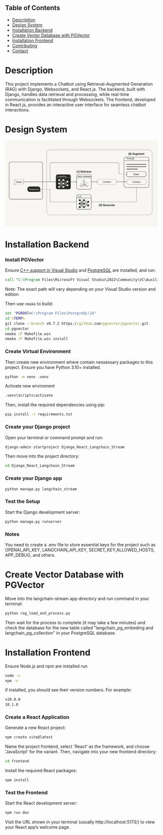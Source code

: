 ## Table of Contents
- [Description](#description)
- [Design System](#design-system)
- [Installation Backend](#installation-backend)
- [Create Vector Database with PGVector](#vector-database)
- [Installation Frontend](#installation-frontend)
- [Contributing](#contributing)
- [Contact](#contact)

# Description
This project implements a Chatbot using Retrieval-Augmented Generation (RAG) with Django, Websockets, and React.js. The backend, built with Django, handles data retrieval and processing, while real-time communication is facilitated through Websockets. The frontend, developed in React.js, provides an interactive user interface for seamless chatbot interactions.

# Design System
![Desigin System](./design-system.jpg)

# Installation Backend
### Install PGVector

Ensure [C++ support in Visual Studio](https://learn.microsoft.com/en-us/cpp/build/building-on-the-command-line?view=msvc-170#download-and-install-the-tools) and [PostgreSQL](https://www.postgresql.org/download/windows/) are installed, and run:

```cmd
call "C:\Program Files\Microsoft Visual Studio\2022\Community\VC\Auxiliary\Build\vcvars64.bat"
```

Note: The exact path will vary depending on your Visual Studio version and edition

Then use `nmake` to build:

```cmd
set "PGROOT=C:\Program Files\PostgreQL\16"
cd %TEMP%
git clone --branch v0.7.2 https://github.com/pgvector/pgvector.git
cd pgvector
nmake /F Makefile.win
nmake /F Makefile.win install
```
### Create Virtual Environment
Then create new environment where contain nessessary packages to this project.
Ensure you have Python 3.10+ installed.
```cmd
python -m venv .venv
```
Activate new enviroment
```cmd
.venv\Scripts\activate
```
Then, install the required dependencies using pip:
```cmd
pip install -r requirements.txt
```
### Create your Django project
Open your terminal or command prompt and run:
```cmd
django-admin startproject Django_React_Langchain_Stream
```
Then move into the project directory:
```cmd
cd Django_React_Langchain_Stream
```
### Create your Django app
```cmd
python manage.py langchain_stream
```
### Test the Setup
Start the Django development server:
```cmd
python manage.py runserver
```
### Notes
You need to create a .env file to store essential keys for the project such as OPENAI_API_KEY, LANGCHAIN_API_KEY, SECRET_KEY,ALLOWED_HOSTS, APP_DEBUG,  and others.

# Create Vector Database with PGVector
Move into the langchain-stream app directory and run command in your terminal:
```cmd
python rag_load_and_process.py
```
Then wait for the process to complete (it may take a few minutes) and check the database for the new table called "langchain_pg_embeding and langchain_pg_collection" in your PostgreSQL database.

# Installation Frontend
Ensure Node.js and npm are installed
run
```cmd
node -v
npm -v
```
if installed, you should see their version numbers. For example:
```cmd
v20.8.0
10.1.0
```
### Create a React Application
Generate a new React project:
```cmd
npm create vite@latest
```
Name the project frontend, select 'React' as the framework, and choose 'JavaScript' for the variant. Then, navigate into your new frontend directory:

```cmd
cd frontend
```
Install the required React packages:
```cmd
npm install
```

### Test the Frontend
Start the React development server:
```cmd
npm run dev
```
Visit the URL shown in your terminal (usually http://localhost:5173/) to view your React app’s welcome page.







